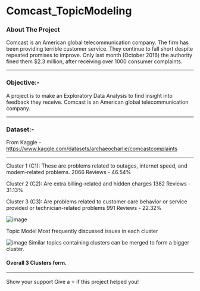 # Comcast_TopicModeling

### About The Project
Comcast is an American global telecommunication company. The firm has been providing terrible customer service. They continue to fall short despite repeated promises to improve. Only last month 
(October 2016) the authority fined them $2.3 million, after receiving over 1000 consumer complaints.

-----

### Objective:-
A project is to make an Exploratory Data Analysis to find insight into feedback they receive. Comcast is an American global telecommunication company.

-----
### Dataset:-
From Kaggle - https://www.kaggle.com/datasets/archaeocharlie/comcastcomplaints

-----

Cluster 1 (C1): These are problems related to outages, internet speed, and modem-related problems. 
2066 Reviews - 46.54%

Cluster 2 (C2): Are extra billing-related and hidden charges
1382 Reviews - 31.13%

Cluster 3 (C3): Are problems related to customer care behavior or service provided or technician-related problems
991 Reviews - 22.32%

![image](https://github.com/subhashishp/Comcast_TopicModeling/assets/69890203/0709ac03-e40d-4b72-a96f-cabf0b9b967d)

Topic Model
Most frequently discussed issues in each cluster

![image](https://github.com/subhashishp/Comcast_TopicModeling/assets/69890203/eb13d08f-9e65-49ec-8d6c-d9638e30648c)
Similar topics containing clusters can be merged to form a bigger cluster.
#### Overall 3 Clusters form.

-----

Show your support
Give a ⭐️ if this project helped you!
